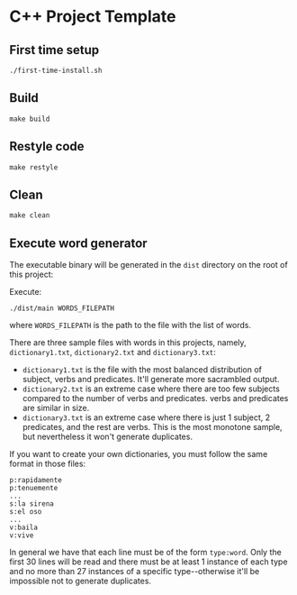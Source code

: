 # C++ Project Template

## First time setup

```
./first-time-install.sh
```

## Build

```
make build
```

## Restyle code

```
make restyle
```

## Clean

```
make clean
```

## Execute word generator

The executable binary will be generated in the `dist` directory on the root of this project:

Execute:

```
./dist/main WORDS_FILEPATH
```

where `WORDS_FILEPATH` is the path to the file with the list of words.

There are three sample files with words in this projects, namely, `dictionary1.txt`, `dictionary2.txt` and `dictionary3.txt`:

- `dictionary1.txt` is the file with the most balanced distribution of subject, verbs and predicates. It'll generate
   more sacrambled output.
- `dictionary2.txt` is an extreme case where there are too few subjects compared to the number of verbs and predicates.
   verbs and predicates are similar in size.
- `dictionary3.txt` is an extreme case where there is just 1 subject, 2 predicates, and the rest are verbs. This is the
   most monotone sample, but nevertheless it won't generate duplicates.


If you want to create your own dictionaries, you must follow the same format in those files:

```
p:rapidamente
p:tenuemente
...
s:la sirena
s:el oso
...
v:baila
v:vive
```

In general we have that each line must be of the form `type:word`. Only the first 30 lines will be read and there must
be at least 1 instance of each type and no more than 27 instances of a specific type--otherwise it'll be impossible not
to generate duplicates.
